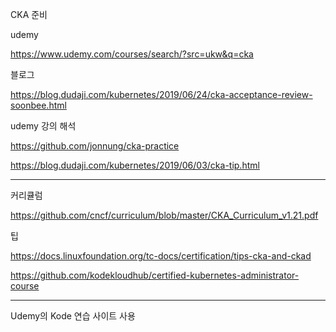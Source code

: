 CKA 준비



udemy

https://www.udemy.com/courses/search/?src=ukw&q=cka

블로그

https://blog.dudaji.com/kubernetes/2019/06/24/cka-acceptance-review-soonbee.html

udemy 강의 해석

https://github.com/jonnung/cka-practice



https://blog.dudaji.com/kubernetes/2019/06/03/cka-tip.html

---

커리큘럼

https://github.com/cncf/curriculum/blob/master/CKA_Curriculum_v1.21.pdf

팁

https://docs.linuxfoundation.org/tc-docs/certification/tips-cka-and-ckad



https://github.com/kodekloudhub/certified-kubernetes-administrator-course



---

Udemy의 Kode 연습 사이트 사용
